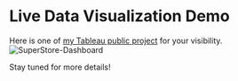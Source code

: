 # Live Data Visualization Demo

Here is one of [my Tableau public project](https://public.tableau.com/views/SuperStore_249/Dashboard1?:language=en-US&:sid=&:redirect=auth&:display_count=n&:origin=viz_share_link) for your visibility.
![SuperStore-Dashboard](https://github.com/user-attachments/assets/95aa2b82-7054-4649-87a4-b0302e1caae4)

Stay tuned for more details! 


